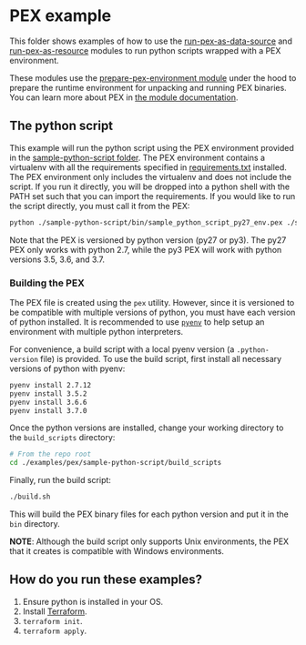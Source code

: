# PEX example

This folder shows examples of how to use the [run-pex-as-data-source](https://github.com/terraform-modules-krish/terraform-aws-utilities/blob/v0.5.1/modules/run-pex-as-data-source) and
[run-pex-as-resource](https://github.com/terraform-modules-krish/terraform-aws-utilities/blob/v0.5.1/modules/run-pex-as-resource) modules to run python scripts wrapped with a PEX environment.

These modules use the [prepare-pex-environment module](https://github.com/terraform-modules-krish/terraform-aws-utilities/blob/v0.5.1/modules/prepare-pex-environment) under the hood to prepare the
runtime environment for unpacking and running PEX binaries. You can learn more about PEX in [the module
documentation](https://github.com/terraform-modules-krish/terraform-aws-utilities/blob/v0.5.1/modules/prepare-pex-environment/README.md).


## The python script

This example will run the python script using the PEX environment provided in the [sample-python-script
folder](./sample-python-script). The PEX environment contains a virtualenv with all the requirements specified in
[requirements.txt](./sample-python-script/requirements.txt) installed. The PEX environment only includes the virtualenv
and does not include the script. If you run it directly, you will be dropped into a python shell with the PATH set such
that you can import the requirements. If you would like to run the script directly, you must call it from the PEX:

```bash
python ./sample-python-script/bin/sample_python_script_py27_env.pex ./sample-python-script/sample_python_script/main.py
```

Note that the PEX is versioned by python version (py27 or py3). The py27 PEX only works with python 2.7, while the py3
PEX will work with python versions 3.5, 3.6, and 3.7.

### Building the PEX

The PEX file is created using the `pex` utility. However, since it is versioned to be compatible with multiple versions
of python, you must have each version of python installed. It is recommended to use
[`pyenv`](https://github.com/pyenv/pyenv) to help setup an environment with multiple python interpreters.

For convenience, a build script with a local pyenv version (a `.python-version` file) is provided. To use the build
script, first install all necessary versions of python with pyenv:

```bash
pyenv install 2.7.12
pyenv install 3.5.2
pyenv install 3.6.6
pyenv install 3.7.0
```

Once the python versions are installed, change your working directory to the `build_scripts` directory:

```bash
# From the repo root
cd ./examples/pex/sample-python-script/build_scripts
```

Finally, run the build script:

```bash
./build.sh
```

This will build the PEX binary files for each python version and put it in the `bin` directory.

**NOTE**: Although the build script only supports Unix environments, the PEX that it creates is compatible with Windows
environments.


## How do you run these examples?

1. Ensure python is installed in your OS.
1. Install [Terraform](https://www.terraform.io/).
1. `terraform init`.
1. `terraform apply`.
